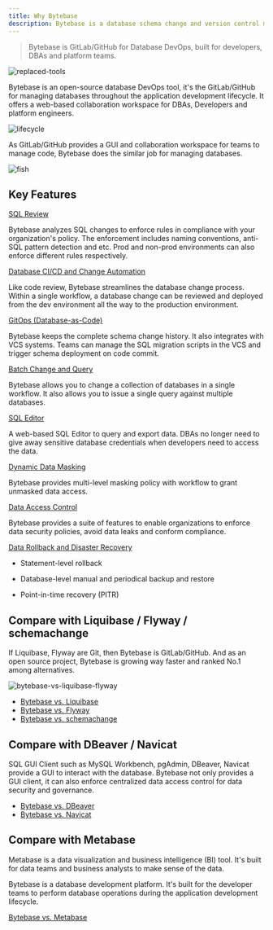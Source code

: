 ```yaml
---
title: Why Bytebase
description: Bytebase is a database schema change and version control management tool for teams. It consists of a web console and a backend. The backend has a migration core to manage database schema changes. It also integrates with VCS to enable version controlled schema management.
---
```


> Bytebase is GitLab/GitHub for Database DevOps, built for developers, DBAs and platform teams.

![replaced-tools](/images/replaced-tools.webp)

Bytebase is an open-source database DevOps tool, it's the GitLab/GitHub for managing databases throughout the application development lifecycle. It offers a web-based collaboration workspace for DBAs, Developers and platform engineers.

![lifecycle](/images/db-scheme-lg.png)

As GitLab/GitHub provides a GUI and collaboration workspace for teams to manage code, Bytebase does the similar job for managing databases.

![fish](/content/docs/what-is-bytebase/fish.webp)

## Key Features

[SQL Review](/docs/sql-review/overview/)

Bytebase analyzes SQL changes to enforce rules in compliance with your organization's policy. The enforcement includes naming conventions, anti-SQL pattern detection and etc. Prod and non-prod environments can also enforce different rules respectively.

[Database CI/CD and Change Automation](/docs/change-database/change-workflow/)

Like code review, Bytebase streamlines the database change process. Within a single workflow, a database change can be reviewed and deployed from the dev environment all the way to the production environment.

[GitOps (Database-as-Code)](/docs/vcs-integration/overview/)

Bytebase keeps the complete schema change history. It also integrates with VCS systems. Teams can manage the SQL migration scripts in the VCS and trigger schema deployment on code commit.

[Batch Change and Query](/docs/change-database/batch-change/)

Bytebase allows you to change a collection of databases in a single workflow. It also allows you to issue
a single query against multiple databases.

[SQL Editor](/docs/sql-editor/overview/)

A web-based SQL Editor to query and export data. DBAs no longer need to give away sensitive database credentials when developers need to access the data.

[Dynamic Data Masking](/docs/security/data-masking/overview/)

Bytebase provides multi-level masking policy with workflow to grant unmasked data access.

[Data Access Control](/docs/security/data-query/)

Bytebase provides a suite of features to enable organizations to enforce data security policies, avoid data leaks and conform compliance.

[Data Rollback and Disaster Recovery](/docs/change-database/rollback-data-changes/)

- Statement-level rollback

- Database-level manual and periodical backup and restore

- Point-in-time recovery (PITR)

## Compare with Liquibase / Flyway / schemachange

If Liquibase, Flyway are Git, then Bytebase is GitLab/GitHub. And as an open source project, Bytebase
is growing way faster and ranked No.1 among alternatives.

![bytebase-vs-liquibase-flyway](/content/docs/what-is-bytebase/bytebase-vs-liquibase-flyway-schemachange.webp)

- [Bytebase vs. Liquibase](/blog/bytebase-vs-liquibase/)
- [Bytebase vs. Flyway](/blog/bytebase-vs-flyway/)
- [Bytebase vs. schemachange](/blog/snowflake-schema-change/)

## Compare with DBeaver / Navicat

SQL GUI Client such as MySQL Workbench, pgAdmin, DBeaver, Navicat provide a GUI to interact with the
database. Bytebase not only provides a GUI client, it can also enforce centralized data access control
for data security and governance.

- [Bytebase vs. DBeaver](/blog/bytebase-vs-dbeaver/)
- [Bytebase vs. Navicat](/blog/stop-using-navicat/)

## Compare with Metabase

Metabase is a data visualization and business intelligence (BI) tool. It's built for data teams and business analysts
to make sense of the data.

Bytebase is a database development platform. It's built for the developer teams to perform database operations during the application development lifecycle.

[Bytebase vs. Metabase](/blog/bytebase-vs-metabase/)
